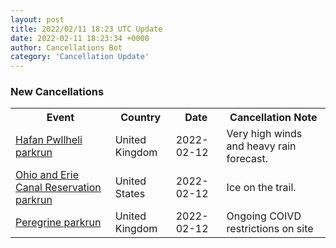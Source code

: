 ```yaml
---
layout: post
title: 2022/02/11 18:23 UTC Update
date: 2022-02-11 18:23:34 +0000
author: Cancellations Bot
category: 'Cancellation Update'
---
```


<h3>New Cancellations</h3>
<div class='hscrollable'>
<table style='width: 100%'>
    <tr>
        <th>Event</th>
        <th>Country</th>
        <th>Date</th>
        <th>Cancellation Note</th>
    </tr>
    <tr>
        <td><a href="https://www.parkrun.org.uk/hafanpwllheli">Hafan Pwllheli parkrun</a></td>
        <td>United Kingdom</td>
        <td>2022-02-12</td>
        <td>Very high winds and heavy rain forecast.</td>
    </tr>
    <tr>
        <td><a href="https://www.parkrun.us/ohioanderiecanalreservation">Ohio and Erie Canal Reservation parkrun</a></td>
        <td>United States</td>
        <td>2022-02-12</td>
        <td>Ice on the trail.</td>
    </tr>
    <tr>
        <td><a href="">Peregrine parkrun</a></td>
        <td>United Kingdom</td>
        <td>2022-02-12</td>
        <td>Ongoing COIVD restrictions on site</td>
    </tr>
</table>
</div>
